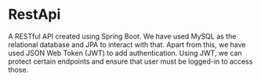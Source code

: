# RestApi
A RESTful API created using Spring Boot. We have used MySQL as the relational database and JPA to interact with that. Apart from this, we have used JSON Web Token (JWT) to add authentication. Using JWT, we can protect certain endpoints and ensure that user must be logged-in to access those.
